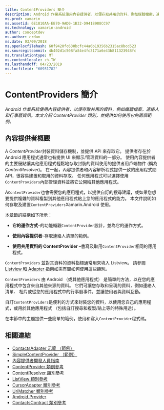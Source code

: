 ```yaml
---
title: ContentProviders 簡介
description: Android 作業系統使用內容提供者，以便存取共用的資料，例如媒體檔案，連絡人和行事曆資訊。 本文介紹 ContentProvider 類別，並提供如何使用它的兩個範例。
ms.prod: xamarin
ms.assetid: 6E1810AA-EB70-9AD0-1B32-D9418908CC97
ms.technology: xamarin-android
author: conceptdev
ms.author: crdun
ms.date: 03/09/2018
ms.openlocfilehash: 60f9420fc630bcfc44a6b19356b2315ac8bcd523
ms.sourcegitcommit: 4b402d1c508fa84e4fc3171a6e43b811323948fc
ms.translationtype: MT
ms.contentlocale: zh-TW
ms.lasthandoff: 04/23/2019
ms.locfileid: "60951782"
---
```

# <a name="intro-to-contentproviders"></a>ContentProviders 簡介

_Android 作業系統使用內容提供者，以便存取共用的資料，例如媒體檔案，連絡人和行事曆資訊。本文介紹 ContentProvider 類別，並提供如何使用它的兩個範例。_


## <a name="content-providers-overview"></a>內容提供者概觀

A *ContentProvider*封裝資料儲存機制，並提供 API 來存取它。 提供者存在於 Android 應用程式通常也有提供 UI 來顯示/管理資料的一部分。 使用內容提供者的主要優點讓其他應用程式輕鬆地存取封裝的資料使用的提供者用戶端物件 (稱為*ContentResolver*)。 在一起，內容提供者和內容解析程式提供一致的應用程式間 API，很容易建置和取用的資料存取。 任何應用程式可以選擇使用`ContentProviders`內部管理資料並將它公開給其他應用程式。

A`ContentProvider`也會需要您的應用程式，以提供自訂的搜尋建議，或如果您想要提供複雜的資料複製到其他應用程式貼上您的應用程式的能力。 本文件說明如何存取及建置`ContentProviders`Xamarin.Android 使用。

本章節的結構如下所示：

- **它的運作方式**&ndash;的功能概觀`ContentProvider`設計，並為它的運作方式。

- **使用內容提供者**&ndash;存取連絡人清單的範例。

- **使用共用資料的 ContentProvider** &ndash;書寫及取用`ContentProvider`相同的應用程式。

`ContentProviders` 並對其資料的資料指標通常用來填入 Listview。 請參閱[Listview 和 Adapter 指南](~/android/user-interface/layouts/list-view/index.md)如需有關如何使用這些類別。

`ContentProviders` 由 Android （或其他應用程式） 是簡單的方法，以在您的應用程式中包含來自其他來源的資料。 它們可讓您存取和呈現的資料，例如連絡人清單、 相片或從您的應用程式中的行事曆事件，並讓使用者與資料互動。

自訂`ContentProviders`是便利的方式來封裝您的資料，以使用您自己的應用程式，或用於其他應用程式 （包括自訂搜尋和複製/貼上等的特殊用途）。

在本節中的主題提供一些簡單的範例，使用和寫入`ContentProvider`程式碼。



## <a name="related-links"></a>相關連結

- [ContactsAdapter 示範 （範例）](https://developer.xamarin.com/samples/monodroid/PlatformFeatures/ContactsAdapterDemo/)
- [SimpleContentProvider （範例）](https://developer.xamarin.com/samples/monodroid/PlatformFeatures/SimpleContentProvider)
- [內容提供者開發人員指南](https://developer.android.com/guide/topics/providers/content-providers.html)
- [ContentProvider 類別參考](https://developer.xamarin.com/api/type/Android.Content.ContentProvider/)
- [ContentResolver 類別參考](https://developer.xamarin.com/api/type/Android.Content.ContentResolver/)
- [ListView 類別參考](https://developer.xamarin.com/api/type/Android.Widget.ListView/)
- [CursorAdapter 類別參考](https://developer.xamarin.com/api/type/Android.Widget.CursorAdapter/)
- [UriMatcher 類別參考](https://developer.xamarin.com/api/type/Android.Content.UriMatcher/)
- [Android.Provider](https://developer.xamarin.com/api/namespace/Android.Provider/)
- [ContactsContract 類別參考](https://developer.xamarin.com/api/type/Android.Provider.ContactsContract/)

